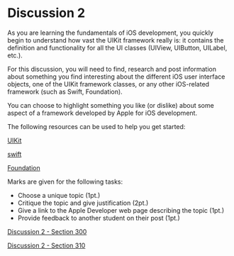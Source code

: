 # Discussion 2

As you are learning the fundamentals of iOS development, you quickly begin to understand how vast the UIKit framework really is: it contains the definition and functionality for all the UI classes (UIView, UIButton, UILabel, etc.).

For this discussion, you will need to find, research and post information about something you find interesting about the different iOS user interface objects, one of the UIKit framework classes, or any other iOS-related framework (such as Swift, Foundation).

You can choose to highlight something you like (or dislike) about some aspect of a framework developed by Apple for iOS development.

The following resources can be used to help you get started:

[UIKit](https://developer.apple.com/documentation/uikit)

[swift](https://developer.apple.com/documentation/swift)

[Foundation](https://developer.apple.com/documentation/foundation)

Marks are given for the following tasks:

- Choose a unique topic (1pt.)
- Critique the topic and give justification (2pt.)
- Give a link to the Apple Developer web page describing the topic (1pt.)
- Provide feedback to another student on their post (1pt.)

[Discussion 2 - Section 300](https://brightspace.algonquincollege.com/d2l/le/196083/discussions/List)

[Discussion 2 - Section 310](https://brightspace.algonquincollege.com/d2l/le/196084/discussions/List)
